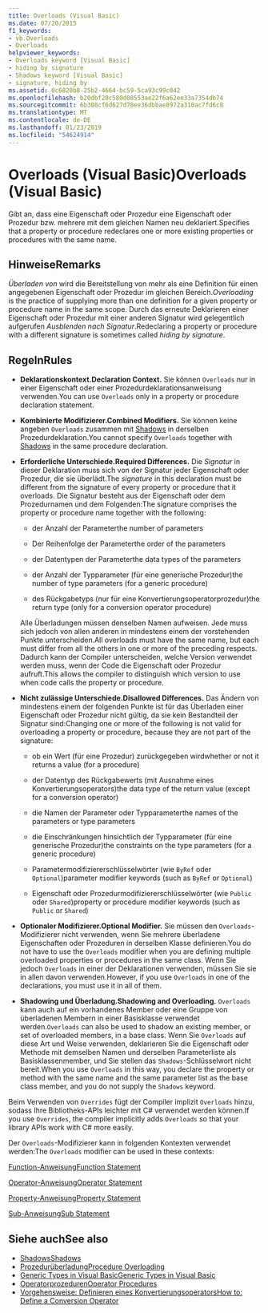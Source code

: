 ```yaml
---
title: Overloads (Visual Basic)
ms.date: 07/20/2015
f1_keywords:
- vb.Overloads
- Overloads
helpviewer_keywords:
- Overloads keyword [Visual Basic]
- hiding by signature
- Shadows keyword [Visual Basic]
- signature, hiding by
ms.assetid: 0c6820b8-25b2-4664-bc59-5ca93c99c042
ms.openlocfilehash: b20dbf20c580d08553ae22f6a62ee33a7354db74
ms.sourcegitcommit: 6b308cf6d627d78ee36dbbae8972a310ac7fd6c8
ms.translationtype: MT
ms.contentlocale: de-DE
ms.lasthandoff: 01/23/2019
ms.locfileid: "54624914"
---
```

# <a name="overloads-visual-basic"></a><span data-ttu-id="7a2fa-102">Overloads (Visual Basic)</span><span class="sxs-lookup"><span data-stu-id="7a2fa-102">Overloads (Visual Basic)</span></span>
<span data-ttu-id="7a2fa-103">Gibt an, dass eine Eigenschaft oder Prozedur eine Eigenschaft oder Prozedur bzw. mehrere mit dem gleichen Namen neu deklariert.</span><span class="sxs-lookup"><span data-stu-id="7a2fa-103">Specifies that a property or procedure redeclares one or more existing properties or procedures with the same name.</span></span>  
  
## <a name="remarks"></a><span data-ttu-id="7a2fa-104">Hinweise</span><span class="sxs-lookup"><span data-stu-id="7a2fa-104">Remarks</span></span>  
 <span data-ttu-id="7a2fa-105">*Überladen von* wird die Bereitstellung von mehr als eine Definition für einen angegebenen Eigenschaft oder Prozedur im gleichen Bereich.</span><span class="sxs-lookup"><span data-stu-id="7a2fa-105">*Overloading* is the practice of supplying more than one definition for a given property or procedure name in the same scope.</span></span> <span data-ttu-id="7a2fa-106">Durch das erneute Deklarieren einer Eigenschaft oder Prozedur mit einer anderen Signatur wird gelegentlich aufgerufen *Ausblenden nach Signatur*.</span><span class="sxs-lookup"><span data-stu-id="7a2fa-106">Redeclaring a property or procedure with a different signature is sometimes called *hiding by signature*.</span></span>  
  
## <a name="rules"></a><span data-ttu-id="7a2fa-107">Regeln</span><span class="sxs-lookup"><span data-stu-id="7a2fa-107">Rules</span></span>  
  
-   <span data-ttu-id="7a2fa-108">**Deklarationskontext.**</span><span class="sxs-lookup"><span data-stu-id="7a2fa-108">**Declaration Context.**</span></span> <span data-ttu-id="7a2fa-109">Sie können `Overloads` nur in einer Eigenschaft oder einer Prozedurdeklarationsanweisung verwenden.</span><span class="sxs-lookup"><span data-stu-id="7a2fa-109">You can use `Overloads` only in a property or procedure declaration statement.</span></span>  
  
-   <span data-ttu-id="7a2fa-110">**Kombinierte Modifizierer.**</span><span class="sxs-lookup"><span data-stu-id="7a2fa-110">**Combined Modifiers.**</span></span> <span data-ttu-id="7a2fa-111">Sie können keine angeben `Overloads` zusammen mit [Shadows](../../../visual-basic/language-reference/modifiers/shadows.md) in derselben Prozedurdeklaration.</span><span class="sxs-lookup"><span data-stu-id="7a2fa-111">You cannot specify `Overloads` together with [Shadows](../../../visual-basic/language-reference/modifiers/shadows.md) in the same procedure declaration.</span></span>  
  
-   <span data-ttu-id="7a2fa-112">**Erforderliche Unterschiede.**</span><span class="sxs-lookup"><span data-stu-id="7a2fa-112">**Required Differences.**</span></span> <span data-ttu-id="7a2fa-113">Die *Signatur* in dieser Deklaration muss sich von der Signatur jeder Eigenschaft oder Prozedur, die sie überlädt.</span><span class="sxs-lookup"><span data-stu-id="7a2fa-113">The *signature* in this declaration must be different from the signature of every property or procedure that it overloads.</span></span> <span data-ttu-id="7a2fa-114">Die Signatur besteht aus der Eigenschaft oder dem Prozedurnamen und dem Folgenden:</span><span class="sxs-lookup"><span data-stu-id="7a2fa-114">The signature comprises the property or procedure name together with the following:</span></span>  
  
    -   <span data-ttu-id="7a2fa-115">der Anzahl der Parameter</span><span class="sxs-lookup"><span data-stu-id="7a2fa-115">the number of parameters</span></span>  
  
    -   <span data-ttu-id="7a2fa-116">Der Reihenfolge der Parameter</span><span class="sxs-lookup"><span data-stu-id="7a2fa-116">the order of the parameters</span></span>  
  
    -   <span data-ttu-id="7a2fa-117">der Datentypen der Parameter</span><span class="sxs-lookup"><span data-stu-id="7a2fa-117">the data types of the parameters</span></span>  
  
    -   <span data-ttu-id="7a2fa-118">der Anzahl der Typparameter (für eine generische Prozedur)</span><span class="sxs-lookup"><span data-stu-id="7a2fa-118">the number of type parameters (for a generic procedure)</span></span>  
  
    -   <span data-ttu-id="7a2fa-119">des Rückgabetyps (nur für eine Konvertierungsoperatorprozedur)</span><span class="sxs-lookup"><span data-stu-id="7a2fa-119">the return type (only for a conversion operator procedure)</span></span>  
  
     <span data-ttu-id="7a2fa-120">Alle Überladungen müssen denselben Namen aufweisen. Jede muss sich jedoch von allen anderen in mindestens einem der vorstehenden Punkte unterscheiden.</span><span class="sxs-lookup"><span data-stu-id="7a2fa-120">All overloads must have the same name, but each must differ from all the others in one or more of the preceding respects.</span></span> <span data-ttu-id="7a2fa-121">Dadurch kann der Compiler unterscheiden, welche Version verwendet werden muss, wenn der Code die Eigenschaft oder Prozedur aufruft.</span><span class="sxs-lookup"><span data-stu-id="7a2fa-121">This allows the compiler to distinguish which version to use when code calls the property or procedure.</span></span>  
  
-   <span data-ttu-id="7a2fa-122">**Nicht zulässige Unterschiede.**</span><span class="sxs-lookup"><span data-stu-id="7a2fa-122">**Disallowed Differences.**</span></span> <span data-ttu-id="7a2fa-123">Das Ändern von mindestens einem der folgenden Punkte ist für das Überladen einer Eigenschaft oder Prozedur nicht gültig, da sie kein Bestandteil der Signatur sind:</span><span class="sxs-lookup"><span data-stu-id="7a2fa-123">Changing one or more of the following is not valid for overloading a property or procedure, because they are not part of the signature:</span></span>  
  
    -   <span data-ttu-id="7a2fa-124">ob ein Wert (für eine Prozedur) zurückgegeben wird</span><span class="sxs-lookup"><span data-stu-id="7a2fa-124">whether or not it returns a value (for a procedure)</span></span>  
  
    -   <span data-ttu-id="7a2fa-125">der Datentyp des Rückgabewerts (mit Ausnahme eines Konvertierungsoperators)</span><span class="sxs-lookup"><span data-stu-id="7a2fa-125">the data type of the return value (except for a conversion operator)</span></span>  
  
    -   <span data-ttu-id="7a2fa-126">die Namen der Parameter oder Typparameter</span><span class="sxs-lookup"><span data-stu-id="7a2fa-126">the names of the parameters or type parameters</span></span>  
  
    -   <span data-ttu-id="7a2fa-127">die Einschränkungen hinsichtlich der Typparameter (für eine generische Prozedur)</span><span class="sxs-lookup"><span data-stu-id="7a2fa-127">the constraints on the type parameters (for a generic procedure)</span></span>  
  
    -   <span data-ttu-id="7a2fa-128">Parametermodifiziererschlüsselwörter (wie `ByRef` oder `Optional`)</span><span class="sxs-lookup"><span data-stu-id="7a2fa-128">parameter modifier keywords (such as `ByRef` or `Optional`)</span></span>  
  
    -   <span data-ttu-id="7a2fa-129">Eigenschaft oder Prozedurmodifiziererschlüsselwörter (wie `Public` oder `Shared`)</span><span class="sxs-lookup"><span data-stu-id="7a2fa-129">property or procedure modifier keywords (such as `Public` or `Shared`)</span></span>  
  
-   <span data-ttu-id="7a2fa-130">**Optionaler Modifizierer.**</span><span class="sxs-lookup"><span data-stu-id="7a2fa-130">**Optional Modifier.**</span></span> <span data-ttu-id="7a2fa-131">Sie müssen den `Overloads`-Modifizierer nicht verwenden, wenn Sie mehrere überladene Eigenschaften oder Prozeduren in derselben Klasse definieren.</span><span class="sxs-lookup"><span data-stu-id="7a2fa-131">You do not have to use the `Overloads` modifier when you are defining multiple overloaded properties or procedures in the same class.</span></span> <span data-ttu-id="7a2fa-132">Wenn Sie jedoch `Overloads` in einer der Deklarationen verwenden, müssen Sie sie in allen davon verwenden.</span><span class="sxs-lookup"><span data-stu-id="7a2fa-132">However, if you use `Overloads` in one of the declarations, you must use it in all of them.</span></span>  
  
-   <span data-ttu-id="7a2fa-133">**Shadowing und Überladung.**</span><span class="sxs-lookup"><span data-stu-id="7a2fa-133">**Shadowing and Overloading.**</span></span> <span data-ttu-id="7a2fa-134">`Overloads` kann auch auf ein vorhandenes Member oder eine Gruppe von überladenen Membern in einer Basisklasse verwendet werden.</span><span class="sxs-lookup"><span data-stu-id="7a2fa-134">`Overloads` can also be used to shadow an existing member, or set of overloaded members, in a base class.</span></span> <span data-ttu-id="7a2fa-135">Wenn Sie `Overloads` auf diese Art und Weise verwenden, deklarieren Sie die Eigenschaft oder Methode mit demselben Namen und derselben Parameterliste als Basisklassenmember, und Sie stellen das `Shadows`-Schlüsselwort nicht bereit.</span><span class="sxs-lookup"><span data-stu-id="7a2fa-135">When you use `Overloads` in this way, you declare the property or method with the same name and the same parameter list as the base class member, and you do not supply the `Shadows` keyword.</span></span>  
  
 <span data-ttu-id="7a2fa-136">Beim Verwenden von `Overrides` fügt der Compiler implizit `Overloads` hinzu, sodass Ihre Bibliotheks-APIs leichter mit C# verwendet werden können.</span><span class="sxs-lookup"><span data-stu-id="7a2fa-136">If you use `Overrides`, the compiler implicitly adds `Overloads` so that your library APIs work with C# more easily.</span></span>  
  
 <span data-ttu-id="7a2fa-137">Der `Overloads`-Modifizierer kann in folgenden Kontexten verwendet werden:</span><span class="sxs-lookup"><span data-stu-id="7a2fa-137">The `Overloads` modifier can be used in these contexts:</span></span>  
  
 [<span data-ttu-id="7a2fa-138">Function-Anweisung</span><span class="sxs-lookup"><span data-stu-id="7a2fa-138">Function Statement</span></span>](../../../visual-basic/language-reference/statements/function-statement.md)  
  
 [<span data-ttu-id="7a2fa-139">Operator-Anweisung</span><span class="sxs-lookup"><span data-stu-id="7a2fa-139">Operator Statement</span></span>](../../../visual-basic/language-reference/statements/operator-statement.md)  
  
 [<span data-ttu-id="7a2fa-140">Property-Anweisung</span><span class="sxs-lookup"><span data-stu-id="7a2fa-140">Property Statement</span></span>](../../../visual-basic/language-reference/statements/property-statement.md)  
  
 [<span data-ttu-id="7a2fa-141">Sub-Anweisung</span><span class="sxs-lookup"><span data-stu-id="7a2fa-141">Sub Statement</span></span>](../../../visual-basic/language-reference/statements/sub-statement.md)  
  
## <a name="see-also"></a><span data-ttu-id="7a2fa-142">Siehe auch</span><span class="sxs-lookup"><span data-stu-id="7a2fa-142">See also</span></span>
- [<span data-ttu-id="7a2fa-143">Shadows</span><span class="sxs-lookup"><span data-stu-id="7a2fa-143">Shadows</span></span>](../../../visual-basic/language-reference/modifiers/shadows.md)
- [<span data-ttu-id="7a2fa-144">Prozedurüberladung</span><span class="sxs-lookup"><span data-stu-id="7a2fa-144">Procedure Overloading</span></span>](../../../visual-basic/programming-guide/language-features/procedures/procedure-overloading.md)
- [<span data-ttu-id="7a2fa-145">Generic Types in Visual Basic</span><span class="sxs-lookup"><span data-stu-id="7a2fa-145">Generic Types in Visual Basic</span></span>](../../../visual-basic/programming-guide/language-features/data-types/generic-types.md)
- [<span data-ttu-id="7a2fa-146">Operatorprozeduren</span><span class="sxs-lookup"><span data-stu-id="7a2fa-146">Operator Procedures</span></span>](../../../visual-basic/programming-guide/language-features/procedures/operator-procedures.md)
- [<span data-ttu-id="7a2fa-147">Vorgehensweise: Definieren eines Konvertierungsoperators</span><span class="sxs-lookup"><span data-stu-id="7a2fa-147">How to: Define a Conversion Operator</span></span>](../../../visual-basic/programming-guide/language-features/procedures/how-to-define-a-conversion-operator.md)
